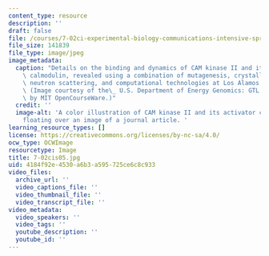 ```yaml
---
content_type: resource
description: ''
draft: false
file: /courses/7-02ci-experimental-biology-communications-intensive-spring-2005/4184f92e4530a6b3a595725ce6c8c933_7-02cis05.jpg
file_size: 141839
file_type: image/jpeg
image_metadata:
  caption: "Details on the binding and dynamics of CAM kinase II and its activator\
    \ calmodulin, revealed using a combination of mutagenesis, crystallography, NMR,\
    \ neutron scattering, and computational technologies at Los Alamos National Laboratory.\_\
    \ (Image courtesy of the\_ U.S. Department of Energy Genomics: GTL Program, adapted\
    \ by MIT OpenCourseWare.)"
  credit: ''
  image-alt: 'A color illustration of CAM kinase II and its activator calmodulin,
    floating over an image of a journal article. '
learning_resource_types: []
license: https://creativecommons.org/licenses/by-nc-sa/4.0/
ocw_type: OCWImage
resourcetype: Image
title: 7-02cis05.jpg
uid: 4184f92e-4530-a6b3-a595-725ce6c8c933
video_files:
  archive_url: ''
  video_captions_file: ''
  video_thumbnail_file: ''
  video_transcript_file: ''
video_metadata:
  video_speakers: ''
  video_tags: ''
  youtube_description: ''
  youtube_id: ''
---
```

